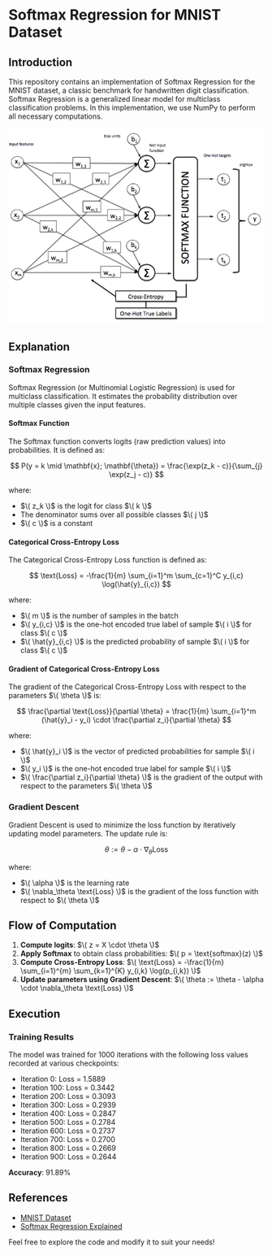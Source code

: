 # Softmax Regression for MNIST Dataset

## Introduction

This repository contains an implementation of Softmax Regression for the MNIST dataset, a classic benchmark for handwritten digit classification. Softmax Regression is a generalized linear model for multiclass classification problems. In this implementation, we use NumPy to perform all necessary computations.

![Softmax Schematic](softmax_schematic_1.png)

## Explanation

### Softmax Regression

Softmax Regression (or Multinomial Logistic Regression) is used for multiclass classification. It estimates the probability distribution over multiple classes given the input features.

#### Softmax Function

The Softmax function converts logits (raw prediction values) into probabilities. It is defined as:

$$
P(y = k \mid \mathbf{x}; \mathbf{\theta}) = \frac{\exp(z_k - c)}{\sum_{j} \exp(z_j - c)}
$$

where:
- $\( z_k \)$ is the logit for class $\( k \)$
- The denominator sums over all possible classes $\( j \)$
- $\( c \)$ is a constant

#### Categorical Cross-Entropy Loss

The Categorical Cross-Entropy Loss function is defined as:

$$
\text{Loss} = -\frac{1}{m} \sum_{i=1}^m \sum_{c=1}^C y_{i,c} \log(\hat{y}_{i,c})
$$

where:
- $\( m \)$ is the number of samples in the batch
- $\( y_{i,c} \)$ is the one-hot encoded true label of sample $\( i \)$ for class $\( c \)$
- $\( \hat{y}_{i,c} \)$ is the predicted probability of sample $\( i \)$ for class $\( c \)$

#### Gradient of Categorical Cross-Entropy Loss

The gradient of the Categorical Cross-Entropy Loss with respect to the parameters $\( \theta \)$ is:

$$
\frac{\partial \text{Loss}}{\partial \theta} = \frac{1}{m} \sum_{i=1}^m (\hat{y}_i - y_i) \cdot \frac{\partial z_i}{\partial \theta}
$$

where:
- $\( \hat{y}_i \)$ is the vector of predicted probabilities for sample $\( i \)$
- $\( y_i \)$ is the one-hot encoded true label for sample $\( i \)$
- $\( \frac{\partial z_i}{\partial \theta} \)$ is the gradient of the output with respect to the parameters $\( \theta \)$

### Gradient Descent

Gradient Descent is used to minimize the loss function by iteratively updating model parameters. The update rule is:

$$
\theta := \theta - \alpha \cdot \nabla_\theta \text{Loss}
$$

where:
- $\( \alpha \)$ is the learning rate
- $\( \nabla_\theta \text{Loss} \)$ is the gradient of the loss function with respect to $\( \theta \)$

## Flow of Computation

1. **Compute logits**: $\( z = X \cdot \theta \)$
2. **Apply Softmax** to obtain class probabilities: $\( p = \text{softmax}(z) \)$
3. **Compute Cross-Entropy Loss**: $\( \text{Loss} = -\frac{1}{m} \sum_{i=1}^{m} \sum_{k=1}^{K} y_{i,k} \log(p_{i,k}) \)$
4. **Update parameters using Gradient Descent**: $\( \theta := \theta - \alpha \cdot \nabla_\theta \text{Loss} \)$

## Execution

### Training Results

The model was trained for 1000 iterations with the following loss values recorded at various checkpoints:
- Iteration 0: Loss = 1.5889
- Iteration 100: Loss = 0.3442
- Iteration 200: Loss = 0.3093
- Iteration 300: Loss = 0.2939
- Iteration 400: Loss = 0.2847
- Iteration 500: Loss = 0.2784
- Iteration 600: Loss = 0.2737
- Iteration 700: Loss = 0.2700
- Iteration 800: Loss = 0.2669
- Iteration 900: Loss = 0.2644

**Accuracy**: 91.89%

## References

- [MNIST Dataset](http://yann.lecun.com/exdb/mnist/)
- [Softmax Regression Explained](https://machinelearningcoban.com/2017/02/17/softmax/#-gioi-thieu)

Feel free to explore the code and modify it to suit your needs!
